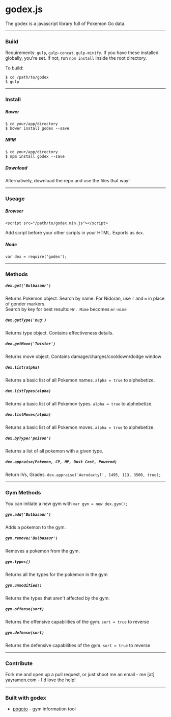 # godex.js
The godex is a javascript library full of Pokemon Go data.

---

### Build

Requirements: `gulp`, `gulp-concat`, `gulp-minify`.
If you have these installed globally, you're set. If not, run `npm install` inside the root directory.

To build:
```
$ cd /path/to/godex
$ gulp
```

---

### Install
##### Bower   
```
$ cd your/app/directory
$ bower install godex --save
```
##### NPM
```
$ cd your/app/directory
$ npm install godex --save
```
##### Download
Alternatively, download the repo and use the files that way!

---

### Useage

##### Browser
```
<script src="/path/to/godex.min.js"></script>
```
Add script before your other scripts in your HTML. Exports as `dex`.

##### Node
`var dex = require('godex');`

---

### Methods
##### `dex.get('Bulbasaur')`
Returns Pokemon object. Search by name. For Nidoran, use `f` and `m` in place of gender markers.   
Search by key for best results: `Mr. Mime` becomes `mr-mime`

##### `dex.getType('bug')`
Returns type object. Contains effectiveness details.

##### `dex.getMove('Twister')`
Returns move object. Contains damage/charges/cooldown/dodge window

##### `dex.list(alpha)`
Returns a basic list of all Pokemon names. `alpha = true` to alphebetize.

##### `dex.listTypes(alpha)`
Returns a basic list of all Pokemon types. `alpha = true` to alphebetize.

##### `dex.listMoves(alpha)`
Returns a basic list of all Pokemon moves. `alpha = true` to alphebetize.

##### `dex.byType('poison')`
Returns a list of all pokemon with a given type.

##### `dex.appraise(Pokemon, CP, HP, Dust Cost, Powered)`
Return IVs, Grades. `dex.appraise('Aerodactyl', 1495, 113, 3500, true);` 

---

### Gym Methods
You can initiate a new gym with `var gym = new dex.gym();`

##### `gym.add('Bulbasaur')`
Adds a pokemon to the gym.

##### `gym.remove('Bulbasaur')`
Removes a pokemon from the gym.

##### `gym.types()`
Returns all the types for the pokemon in the gym

##### `gym.unmodified()`
Returns the types that aren't affected by the gym.

##### `gym.offense(sort)`
Returns the offensive capabilities of the gym. `sort = true` to reverse

##### `gym.defense(sort)`
Returns the defensive capabilities of the gym. `sort = true` to reverse

---

### Contribute

Fork me and open up a pull request, or just shoot me an email - me [at] yayramen.com - I'd love the help!

---

### Built with godex

- [pogoto](http://pogo.to) - gym information tool
